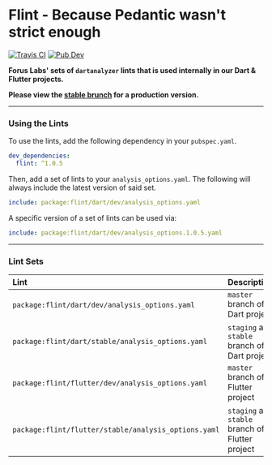 # Flint - Because Pedantic wasn't strict enough

[![Travis CI](https://img.shields.io/travis/forus-labs/flint/master?logo=travis)](https://travis-ci.com/forus-labs/cauldron)
[![Pub Dev](https://img.shields.io/pub/v/flint)](https://pub.dev/packages/cauldron)

**Forus Labs' sets of `dartanalyzer` lints that is used internally in our Dart & Flutter projects.**

**Please view the [stable brunch](https://github.com/forus-labs/cauldron/tree/stable/flint/) for a production version.**

***
### Using the Lints

To use the lints, add the following dependency in your `pubspec.yaml`.

```yaml
dev_dependencies:
  flint: ^1.0.5  
```

Then, add a set of lints to your `analysis_options.yaml`. The following will always include the latest version of said set.

```yaml
include: package:flint/dart/dev/analysis_options.yaml
```

A specific version of a set of lints can be used via:
```yaml
include: package:flint/dart/dev/analysis_options.1.0.5.yaml
```

***
### Lint Sets

| Lint                                                 | Description                                        |
| :--------------------------------------------------- | :------------------------------------------------- |
| `package:flint/dart/dev/analysis_options.yaml`       | `master` branch of a Dart project                  |
| `package:flint/dart/stable/analysis_options.yaml`    | `staging` and `stable` branch of a Dart project    |
| `package:flint/flutter/dev/analysis_options.yaml`    | `master` branch of a Flutter project               |
| `package:flint/flutter/stable/analysis_options.yaml` | `staging` and `stable` branch of a Flutter project |


